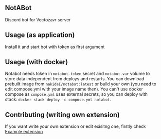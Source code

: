 NotABot
--
Discord bot for Vectozavr server

Usage (as application)
--
Install it and start bot with token as first argument

Usage (with docker)
--
Notabot needs token in `notabot-token` secret and `notabot-var` volume to store data independent from deploys and restarts. You can download prebuilt image from `nakidai/notabot:latest` or build your own (you need to edit compose.yml with your image name then). You can't use docker compose as `compose.yml` uses external secrets, so you can deploy with stack: `docker stack deploy -c compose.yml notabot`.

Contributing (writing own extension)
--
If you want write your own extension or edit exisitng one, firstly check [Example extension](https://github.com/nakidai/NotABot/blob/master/extensions/Example/__init__.py)
